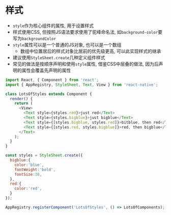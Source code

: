 # 样式

* `style`作为核心组件的属性, 用于设置样式
* 样式使用CSS, 但按照JS语法要求使用了驼峰命名法, 如`background-color`要写为`backgroundColor`
* `style`属性可以是一个普通的JS对象, 也可以是一个数组
    - 数组中位置居后的样式对象比居前的优先级更高, 可以此实现样式的继承
* 建议使用`StyleSheet.create`几种定义组件样式
* 常见的做法是按顺序声明和使用`style`属性, 借鉴CSS中层叠的做法, 因为后声明的属性会覆盖先声明的属性

```javascript
import React, { Component } from 'react';
import { AppRegistry, StyleSheet, Text, View } from 'react-native';

class LotsOfStyles extends Component {
  render() {
    return (
      <View>
        <Text style={styles.red}>just red</Text>
        <Text style={styles.bigblue}>just bigblue</Text>
        <Text style={[styles.bigblue, styles.red]}>bitblue, then red</Text>
        <Text style={[styles.red, styles.bigblue]}>red, then bigblue</Text>
      </Text>
    );
  }
}

const styles = StyleSheet.create({
  bigblue:{
    color:'blue',
    fontWeight:'bold',
    fontSize:30,
  },
  red:{
    color:'red',
  }
});

AppRegistry.registerComponent('LotsOfStyles', () => LotsOfComponents);
```
